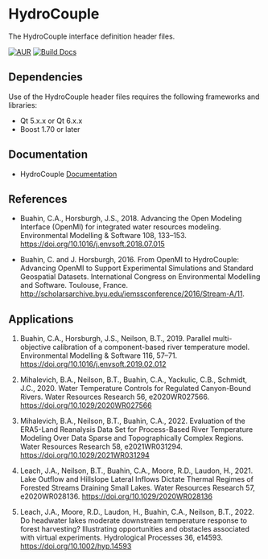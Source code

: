 # HydroCouple

The HydroCouple interface definition header files.

[![AUR](https://img.shields.io/badge/license-GPLv3-blue.svg)](https://github.com/HydroCouple/HydroCouple/blob/master/License.md) [![Build Docs](https://github.com/HydroCouple/HydroCouple/actions/workflows/build_docs.yml/badge.svg)](https://github.com/HydroCouple/HydroCouple/actions/workflows/build_docs.yml)
## Dependencies

Use of the HydroCouple header files requires the following frameworks and libraries:

* Qt 5.x.x or Qt 6.x.x
* Boost 1.70 or later

## Documentation

* HydroCouple [Documentation](https://www.hydrocouple.org/hydrocoupledocs/html/index.html)

## References

* Buahin, C.A., Horsburgh, J.S., 2018. Advancing the Open Modeling Interface (OpenMI) for integrated water resources modeling. Environmental Modelling & Software 108, 133–153. https://doi.org/10.1016/j.envsoft.2018.07.015

* Buahin, C. and J. Horsburgh, 2016. From OpenMI to HydroCouple: Advancing OpenMI to Support Experimental Simulations and Standard Geospatial Datasets. International Congress on Environmental Modelling and Software. Toulouse, France. http://scholarsarchive.byu.edu/iemssconference/2016/Stream-A/11.

## Applications

1) Buahin, C.A., Horsburgh, J.S., Neilson, B.T., 2019. Parallel multi-objective calibration of a component-based river temperature model. Environmental Modelling & Software 116, 57–71. https://doi.org/10.1016/j.envsoft.2019.02.012

2) Mihalevich, B.A., Neilson, B.T., Buahin, C.A., Yackulic, C.B., Schmidt, J.C., 2020. Water Temperature Controls for Regulated Canyon-Bound Rivers. Water Resources Research 56, e2020WR027566. https://doi.org/10.1029/2020WR027566

3) Mihalevich, B.A., Neilson, B.T., Buahin, C.A., 2022. Evaluation of the ERA5-Land Reanalysis Data Set for Process-Based River Temperature Modeling Over Data Sparse and Topographically Complex Regions. Water Resources Research 58, e2021WR031294. https://doi.org/10.1029/2021WR031294

4) Leach, J.A., Neilson, B.T., Buahin, C.A., Moore, R.D., Laudon, H., 2021. Lake Outflow and Hillslope Lateral Inflows Dictate Thermal Regimes of Forested Streams Draining Small Lakes. Water Resources Research 57, e2020WR028136. https://doi.org/10.1029/2020WR028136

5) Leach, J.A., Moore, R.D., Laudon, H., Buahin, C.A., Neilson, B.T., 2022. Do headwater lakes moderate downstream temperature response to forest harvesting? Illustrating opportunities and obstacles associated with virtual experiments. Hydrological Processes 36, e14593. https://doi.org/10.1002/hyp.14593

